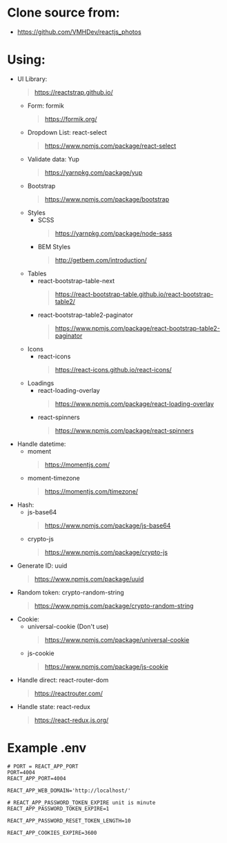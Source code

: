 # Clone source from:
- https://github.com/VMHDev/reactjs_photos

# Using:
- UI Library:
  > https://reactstrap.github.io/
  - Form: formik
    > https://formik.org/
  - Dropdown List: react-select
    > https://www.npmjs.com/package/react-select
  - Validate data: Yup
    > https://yarnpkg.com/package/yup
  - Bootstrap
    > https://www.npmjs.com/package/bootstrap
  - Styles
    - SCSS
      > https://yarnpkg.com/package/node-sass
    - BEM Styles
      > http://getbem.com/introduction/
  - Tables
    - react-bootstrap-table-next
      > https://react-bootstrap-table.github.io/react-bootstrap-table2/
    - react-bootstrap-table2-paginator
      > https://www.npmjs.com/package/react-bootstrap-table2-paginator
  - Icons
    - react-icons
      > https://react-icons.github.io/react-icons/
  - Loadings
    - react-loading-overlay
      > https://www.npmjs.com/package/react-loading-overlay
    - react-spinners
      > https://www.npmjs.com/package/react-spinners
- Handle datetime:
  - moment
    > https://momentjs.com/
  - moment-timezone
    > https://momentjs.com/timezone/
- Hash:
  - js-base64
    > https://www.npmjs.com/package/js-base64
  - crypto-js
    > https://www.npmjs.com/package/crypto-js
- Generate ID: uuid
  > https://www.npmjs.com/package/uuid
- Random token: crypto-random-string
  > https://www.npmjs.com/package/crypto-random-string
- Cookie: 
  - universal-cookie (Don't use)
    > https://www.npmjs.com/package/universal-cookie
  - js-cookie
    > https://www.npmjs.com/package/js-cookie
- Handle direct: react-router-dom
  > https://reactrouter.com/
- Handle state: react-redux
  > https://react-redux.js.org/

# Example .env
```
# PORT = REACT_APP_PORT
PORT=4004
REACT_APP_PORT=4004  

REACT_APP_WEB_DOMAIN='http://localhost/'

# REACT_APP_PASSWORD_TOKEN_EXPIRE unit is minute
REACT_APP_PASSWORD_TOKEN_EXPIRE=1

REACT_APP_PASSWORD_RESET_TOKEN_LENGTH=10

REACT_APP_COOKIES_EXPIRE=3600
```